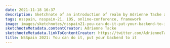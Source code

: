 ```yaml
---
date: 2021-11-18 16:37
description: Sketchnote of an introduction of realm by Adrienne Tacke at NSSpain 2021
tags: nsspain, nsspain-21, iOS, online-conference, framework
image: images/sketchnotes/nsspain21-you-can-do-it-put-your-backend-to-it-small.jpg
sketchnoteMetadata.contentCreator: Adrienne Tacke
sketchnoteMetadata.linkToContentCreator: https://twitter.com/AdrienneTacke
title: NSSpain 2021: You can do it, put your backend to it
---
```

